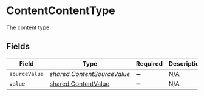 # ContentContentType

The content type


## Fields

| Field                                                             | Type                                                              | Required                                                          | Description                                                       |
| ----------------------------------------------------------------- | ----------------------------------------------------------------- | ----------------------------------------------------------------- | ----------------------------------------------------------------- |
| `sourceValue`                                                     | *shared.ContentSourceValue*                                       | :heavy_minus_sign:                                                | N/A                                                               |
| `value`                                                           | [shared.ContentValue](../../../sdk/models/shared/contentvalue.md) | :heavy_minus_sign:                                                | N/A                                                               |
